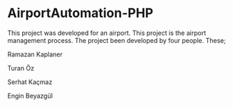 # AirportAutomation-PHP
This project was developed for an airport. This project is the airport management process. The project been developed by four people. These;

Ramazan  Kaplaner

Turan Öz

Serhat Kaçmaz

Engin Beyazgül
